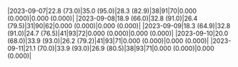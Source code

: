 |2023-09-07|22.8 (73.0)|35.0 (95.0)|28.3 (82.9)|38|91|70|0.000 (0.000)|0.000 (0.000)|
|2023-09-08|18.9 (66.0)|32.8 (91.0)|26.4 (79.5)|31|90|62|0.000 (0.000)|0.000 (0.000)|
|2023-09-09|18.3 (64.9)|32.8 (91.0)|24.7 (76.5)|41|93|72|0.000 (0.000)|0.000 (0.000)|
|2023-09-10|20.0 (68.0)|33.9 (93.0)|26.2 (79.2)|41|93|71|0.000 (0.000)|0.000 (0.000)|
|2023-09-11|21.1 (70.0)|33.9 (93.0)|26.9 (80.5)|38|93|71|0.000 (0.000)|0.000 (0.000)|
